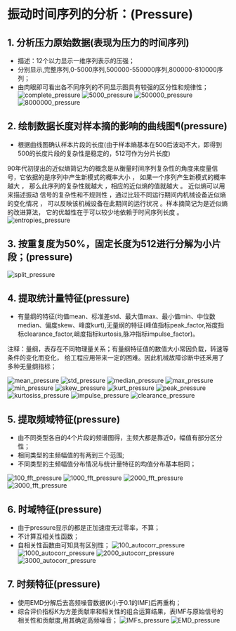 # 振动时间序列的分析：(Pressure)
## 1. 分析压力原始数据(表现为压力的时间序列)
- 描述：12个以力显示一维序列表示的压强；
- 分别显示,完整序列,0-5000序列,500000-550000序列,800000-810000序列；
- 由肉眼即可看出各不同序列的不同显示图具有较强的区分性和规律性；
![complete_pressure](./assets/pictures/complete_pressure.png)
![5000_pressure](./assets/pictures/5000_pressure.png)
![500000_pressure](./assets/pictures/500000_pressure.png)
![8000000_pressure](./assets/pictures/8000000_pressure.png)
## 2.  绘制数据长度对样本摘的影响的曲线图¶(pressure)
- 根据曲线图确认样本片段的长度(由于样本熵基本在500后波动不大，即得到500的长度片段的复杂性是稳定的，512可作为分片长度)

 90年代初提出的近似熵简记为的概念是从衡量时间序列复杂性的角度来度量信号，它依据的是序列中产生新模式的概率大小 ，
如果一个序列产生新模式的概率越大 ， 那么此序列的复杂性就越大 ，相应的近似熵的值就越大 。
近似熵可以用来描述振动 信号的复杂性和不规则性 ，通过比较不同运行期间内机械设备近似熵的变化情况 ，
可以反映该机械设备在此期间的运行状况 。样本摘简记为是近似熵的改进算法， 它的优越性在于可以较少地依赖于时间序列长度 。
![entropies_pressure](./assets/pictures/entropies_pressure.png)

## 3. 按重复度为50%，固定长度为512进行分解为小片段；(pressure)
![split_pressure](./assets/pictures/split_pressure.png)

## 4. 提取统计量特征(pressure)
- 有量纲的特征(均值mean、标准差std、最大值max、最小值min、中位数median、偏度skew、峰度kurt),无量纲的特征(峰值指标peak_factor,裕度指标clearance_factor,峭度指标kurtosis,脉冲指标impulse_factor)。

注释：量纲，表存在不同物理量关系；有量纲特征值的数值大小常因负载，转速等条件的变化而变化， 给工程应用带来一定的困难。因此机械故障诊断中还釆用了多种无量纲指标；

![mean_pressure](./assets/pictures/mean_pressure.png)
![std_pressure](./assets/pictures/std_pressure.png)
![median_pressure](./assets/pictures/median_pressure.png)
![max_pressure](./assets/pictures/max_pressure.png)
![min_pressure](./assets/pictures/min_pressure.png)
![skew_pressure](./assets/pictures/skew_pressure.png)
![kurt_pressure](./assets/pictures/kurt_pressure.png)
![peak_pressure](./assets/pictures/peak_pressure.png)
![kurtosiss_pressure](./assets/pictures/kurtosiss_pressure.png)
![impulse_pressure](./assets/pictures/impulse_pressure.png)
![clearance_pressure](./assets/pictures/clearance_pressure.png)
## 5. 提取频域特征(pressure)
- 由不同类型各自的4个片段的频谱图得，主频大都是靠近0，幅值有部分区分性；
- 相同类型的主频幅值的有两到三个范围;
- 不同类型的主频幅值分布情况与统计量特征的均值分布基本相同；

![100_fft_pressure](./assets/pictures/100_fft_pressure.png)
![1000_fft_pressure](./assets/pictures/1000_fft_pressure.png)
![2000_fft_pressure](./assets/pictures/2000_fft_pressure.png)
![3000_fft_pressure](./assets/pictures/3000_fft_pressure.png)
## 6. 时域特征(pressure)
- 由于pressure显示的都是正加速度无过零率，不算；
- 不计算互相关性函数；
- 自相关性函数由可知具有区别性；
![100_autocorr_pressure](./assets/pictures/100_autocorr_pressure.png)
![1000_autocorr_pressure](./assets/pictures/1000_autocorr_pressure.png)
![2000_autocorr_pressure](./assets/pictures/2000_autocorr_pressure.png)
![3000_autocorr_pressure](./assets/pictures/3000_autocorr_pressure.png)

## 7. 时频特征(pressure)
- 使用EMD分解后去高频噪音数据(K小于0.1的IMF)后再重构；
- 综合评价指标K为方差贡献率和相关性的组合运算结果，表IMF与原始信号的相关性和贡献度,用其确定高频噪音；
![IMFs_pressure](./assets/pictures/IMFs_pressure.png)
![EMD_pressure](./assets/pictures/EMD_pressure.png)

